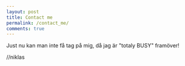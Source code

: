 ```yaml
---
layout: post
title: Contact me
permalink: /contact_me/
comments: true
---
```


Just nu kan man inte få tag på mig, då jag är "totaly BUSY" framöver!

//niklas
